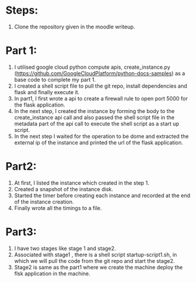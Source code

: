 # Steps:
1. Clone the repository given in the moodle writeup.

# Part 1:

1. I utilised google cloud python compute apis, create_instance.py (https://github.com/GoogleCloudPlatform/python-docs-samples) as a base code to complete my part 1.
2. I created a shell script file to pull the git repo, install dependencies and flask and finally execute it.
3. In part1, I first wrote a api to create a firewall rule to open port 5000 for the flask application.
4. In the next step, I created the instance by forming the body to the create_instance api call and also passed the shell script file in the metadata part of the api call to execute the shell script as a start up script.
5. In the next step I waited for the operation to be dome and extracted the external ip of the instance and printed the url of the flask application.


# Part2:
1. At first, I listed the instance which created in the step 1.
2. Created a snapshot of the instance disk.
3. Started the timer before creating each instance and recorded at the end of the instance creation.
4. Finally wrote all the timings to a file.


# Part3:
1. I have two stages like stage 1 and stage2.
2. Associated with stage1 , there is a shell script startup-script1.sh, in which we will pull the code from the git repo and start the stage2.
3. Stage2 is same as the part1 where we create the machine deploy the flsk application in the machine.


